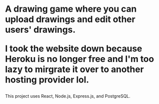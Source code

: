 <h1>A drawing game where you can upload drawings and edit other users' drawings. 

I took the website down because Heroku is no longer free and I'm too lazy to mirgrate it over to another hosting provider lol.</h1>
<p>
This project uses React, Node.js, Express.js, and PostgreSQL.
</p>
<br />
